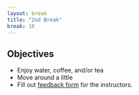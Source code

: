 ```yaml
---
layout: break
title: "2nd Break"
break: 10
---
```

## Objectives
- Enjoy water, coffee, and/or tea
- Move around a little
- Fill out [feedback form](https://forms.gle/NWEMVvrk35GaJ8U69) for the instructors.

